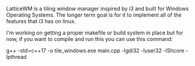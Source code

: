 LatticeWM is a tiling window manager inspired by i3 and built for Windows Operating Systems. The longer term goal is for it to implement all of the features that i3 has on linux.

I'm working on getting a proper makefile or build system in place but for now, if you want to compile and run this you can use this command:

g++ -std=c++17 -o tile_windows.exe main.cpp -lgdi32 -luser32 -lShcore -lpthread
